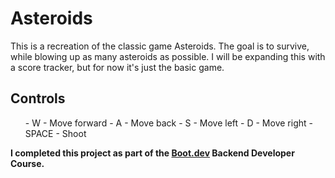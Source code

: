 # Asteroids
This is a recreation of the classic game Asteroids. The goal is to survive, while blowing up as many asteroids as possible. I will be expanding this with a score tracker, but for now it's just the basic game.

## Controls
<ul>
- W - Move forward
- A - Move back
- S - Move left
- D - Move right
- SPACE - Shoot
</ul>

**I completed this project as part of the [Boot.dev](https://www.boot.dev/) Backend Developer Course.**
